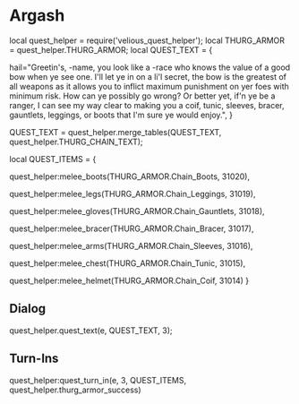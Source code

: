 # Argash

local quest_helper = require('velious_quest_helper');
local THURG_ARMOR = quest_helper.THURG_ARMOR;
local QUEST_TEXT = {

hail="Greetin's, -name, you look like a -race who knows the value of a good bow when ye see one. I'll let ye in on a li'l secret, the bow is the greatest of all weapons as it allows you to inflict maximum punishment on yer foes with minimum risk. How can ye possibly go wrong? Or better yet, if'n ye be a ranger, I can see my way clear to making you a coif, tunic, sleeves, bracer, gauntlets, leggings, or boots that I'm sure ye would enjoy.",
}

QUEST_TEXT = quest_helper.merge_tables(QUEST_TEXT, quest_helper.THURG_CHAIN_TEXT);

local QUEST_ITEMS = {



quest_helper:melee_boots(THURG_ARMOR.Chain_Boots, 31020),



quest_helper:melee_legs(THURG_ARMOR.Chain_Leggings, 31019),



quest_helper:melee_gloves(THURG_ARMOR.Chain_Gauntlets, 31018),



quest_helper:melee_bracer(THURG_ARMOR.Chain_Bracer, 31017),



quest_helper:melee_arms(THURG_ARMOR.Chain_Sleeves, 31016),



quest_helper:melee_chest(THURG_ARMOR.Chain_Tunic, 31015),



quest_helper:melee_helmet(THURG_ARMOR.Chain_Coif, 31014)
}



## Dialog

quest_helper.quest_text(e, QUEST_TEXT, 3);



## Turn-Ins

quest_helper:quest_turn_in(e, 3, QUEST_ITEMS, quest_helper.thurg_armor_success)
